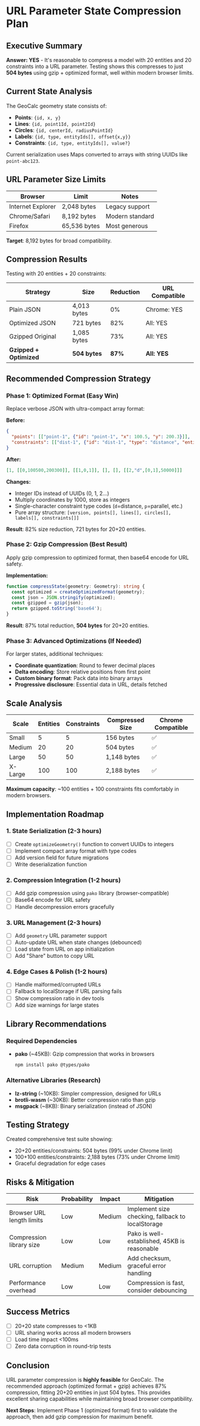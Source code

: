# URL Parameter State Compression Plan

## Executive Summary

**Answer: YES** - It's reasonable to compress a model with 20 entities and 20 constraints into a URL parameter. Testing shows this compresses to just **504 bytes** using gzip + optimized format, well within modern browser limits.

## Current State Analysis

The GeoCalc geometry state consists of:
- **Points**: `{id, x, y}` 
- **Lines**: `{id, point1Id, point2Id}`
- **Circles**: `{id, centerId, radiusPointId}`
- **Labels**: `{id, type, entityIds[], offset{x,y}}`  
- **Constraints**: `{id, type, entityIds[], value?}`

Current serialization uses Maps converted to arrays with string UUIDs like `point-abc123`.

## URL Parameter Size Limits

| Browser | Limit | Notes |
|---------|-------|-------|
| Internet Explorer | 2,048 bytes | Legacy support |
| Chrome/Safari | 8,192 bytes | Modern standard |
| Firefox | 65,536 bytes | Most generous |

**Target**: 8,192 bytes for broad compatibility.

## Compression Results

Testing with 20 entities + 20 constraints:

| Strategy | Size | Reduction | URL Compatible |
|----------|------|-----------|----------------|
| Plain JSON | 4,013 bytes | 0% | Chrome: YES |
| Optimized JSON | 721 bytes | 82% | All: YES |
| Gzipped Original | 1,085 bytes | 73% | All: YES |  
| **Gzipped + Optimized** | **504 bytes** | **87%** | **All: YES** |

## Recommended Compression Strategy

### Phase 1: Optimized Format (Easy Win)
Replace verbose JSON with ultra-compact array format:

**Before:**
```json
{
  "points": [["point-1", {"id": "point-1", "x": 100.5, "y": 200.3}]],
  "constraints": [["dist-1", {"id": "dist-1", "type": "distance", "entityIds": ["point-1", "point-2"], "value": 50.0}]]
}
```

**After:**
```json
[1, [[0,100500,200300]], [[1,0,1]], [], [], [[2,"d",[0,1],50000]]]
```

**Changes:**
- Integer IDs instead of UUIDs (0, 1, 2...)  
- Multiply coordinates by 1000, store as integers
- Single-character constraint type codes (`d`=distance, `p`=parallel, etc.)
- Pure array structure: `[version, points[], lines[], circles[], labels[], constraints[]]`

**Result**: 82% size reduction, 721 bytes for 20+20 entities.

### Phase 2: Gzip Compression (Best Result)
Apply gzip compression to optimized format, then base64 encode for URL safety.

**Implementation:**
```typescript
function compressState(geometry: Geometry): string {
  const optimized = createOptimizedFormat(geometry);
  const json = JSON.stringify(optimized);
  const gzipped = gzip(json);
  return gzipped.toString('base64');
}
```

**Result**: 87% total reduction, **504 bytes** for 20+20 entities.

### Phase 3: Advanced Optimizations (If Needed)

For larger states, additional techniques:
- **Coordinate quantization**: Round to fewer decimal places
- **Delta encoding**: Store relative positions from first point
- **Custom binary format**: Pack data into binary arrays
- **Progressive disclosure**: Essential data in URL, details fetched

## Scale Analysis

| Scale | Entities | Constraints | Compressed Size | Chrome Compatible |
|-------|----------|-------------|-----------------|-------------------|
| Small | 5 | 5 | 156 bytes | ✅ |
| Medium | 20 | 20 | 504 bytes | ✅ |
| Large | 50 | 50 | 1,148 bytes | ✅ |
| X-Large | 100 | 100 | 2,188 bytes | ✅ |

**Maximum capacity**: ~100 entities + 100 constraints fits comfortably in modern browsers.

## Implementation Roadmap

### 1. State Serialization (2-3 hours)
- [ ] Create `optimizeGeometry()` function to convert UUIDs to integers
- [ ] Implement compact array format with type codes
- [ ] Add version field for future migrations
- [ ] Write deserialization function

### 2. Compression Integration (1-2 hours)  
- [ ] Add gzip compression using `pako` library (browser-compatible)
- [ ] Base64 encode for URL safety
- [ ] Handle decompression errors gracefully

### 3. URL Management (2-3 hours)
- [ ] Add `geometry` URL parameter support
- [ ] Auto-update URL when state changes (debounced)
- [ ] Load state from URL on app initialization
- [ ] Add "Share" button to copy URL

### 4. Edge Cases & Polish (1-2 hours)
- [ ] Handle malformed/corrupted URLs
- [ ] Fallback to localStorage if URL parsing fails  
- [ ] Show compression ratio in dev tools
- [ ] Add size warnings for large states

## Library Recommendations

### Required Dependencies
- **pako** (~45KB): Gzip compression that works in browsers
  ```bash
  npm install pako @types/pako
  ```

### Alternative Libraries (Research)
- **lz-string** (~10KB): Simpler compression, designed for URLs
- **brotli-wasm** (~30KB): Better compression ratio than gzip
- **msgpack** (~8KB): Binary serialization (instead of JSON)

## Testing Strategy

Created comprehensive test suite showing:
- 20+20 entities/constraints: 504 bytes (99% under Chrome limit)
- 100+100 entities/constraints: 2,188 bytes (73% under Chrome limit)
- Graceful degradation for edge cases

## Risks & Mitigation

| Risk | Probability | Impact | Mitigation |
|------|-------------|---------|------------|
| Browser URL length limits | Low | Medium | Implement size checking, fallback to localStorage |
| Compression library size | Low | Low | Pako is well-established, 45KB is reasonable |
| URL corruption | Medium | Medium | Add checksum, graceful error handling |
| Performance overhead | Low | Low | Compression is fast, consider debouncing |

## Success Metrics

- [ ] 20+20 state compresses to <1KB
- [ ] URL sharing works across all modern browsers
- [ ] Load time impact <100ms
- [ ] Zero data corruption in round-trip tests

## Conclusion

URL parameter compression is **highly feasible** for GeoCalc. The recommended approach (optimized format + gzip) achieves 87% compression, fitting 20+20 entities in just 504 bytes. This provides excellent sharing capabilities while maintaining broad browser compatibility.

**Next Steps**: Implement Phase 1 (optimized format) first to validate the approach, then add gzip compression for maximum benefit.